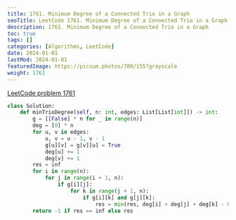 ```yaml
---
title: 1761. Minimum Degree of a Connected Trio in a Graph
seoTitle: LeetCode 1761. Minimum Degree of a Connected Trio in a Graph | Python solution and explanation
description: 1761. Minimum Degree of a Connected Trio in a Graph
toc: true
tags: []
categories: [Algorithms, LeetCode]
date: 2024-01-01
lastMod: 2024-01-01
featuredImage: https://picsum.photos/700/155?grayscale
weight: 1761
---
```


[LeetCode problem 1761](https://leetcode.com/problems/minimum-degree-of-a-connected-trio-in-a-graph/)

```python
class Solution:
    def minTrioDegree(self, n: int, edges: List[List[int]]) -> int:
        g = [[False] * n for _ in range(n)]
        deg = [0] * n
        for u, v in edges:
            u, v = u - 1, v - 1
            g[u][v] = g[v][u] = True
            deg[u] += 1
            deg[v] += 1
        res = inf
        for i in range(n):
            for j in range(i + 1, n):
                if g[i][j]:
                    for k in range(j + 1, n):
                        if g[i][k] and g[j][k]:
                            res = min(res, deg[i] + deg[j] + deg[k] - 6)
        return -1 if res == inf else res

```
